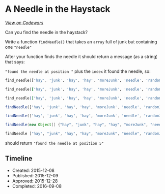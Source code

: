 # A Needle in the Haystack
[*View on Codewars*](https://www.codewars.com/kata/a-needle-in-the-haystack)

Can you find the needle in the haystack?

Write a function `findNeedle()` that takes an `array` full of junk but containing one `"needle"`

After your function finds the needle it should return a message (as a string) that says:

`"found the needle at position "` plus the `index` it found the needle, so: 

```python
find_needle(['hay', 'junk', 'hay', 'hay', 'moreJunk', 'needle', 'randomJunk'])
```
```ruby
find_needle(['hay', 'junk', 'hay', 'hay', 'moreJunk', 'needle', 'randomJunk'])
```
```elixir
find_needle(['hay', 'junk', 'hay', 'hay', 'moreJunk', 'needle', 'randomJunk'])
```
```javascript
findNeedle(['hay', 'junk', 'hay', 'hay', 'moreJunk', 'needle', 'randomJunk'])
```
```typescript
findNeedle(['hay', 'junk', 'hay', 'hay', 'moreJunk', 'needle', 'randomJunk'])
```
```java
findNeedle(new Object[] {"hay", "junk", "hay", "hay", "moreJunk", "needle", "randomJunk"})
```
```haskell
findNeedle ["hay", "junk", "hay", "hay", "moreJunk", "needle", "randomJunk"]
```

should return `"found the needle at position 5"`

## Timeline
- Created: 2015-12-08
- Published: 2015-12-09
- Approved: 2015-12-28
- Completed: 2016-09-08
